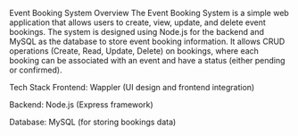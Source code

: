 Event Booking System
Overview
The Event Booking System is a simple web application that allows users to create, view, update, and delete event bookings. The system is designed using Node.js for the backend and MySQL as the database to store event booking information. It allows CRUD operations (Create, Read, Update, Delete) on bookings, where each booking can be associated with an event and have a status (either pending or confirmed).

Tech Stack
Frontend: Wappler (UI design and frontend integration)

Backend: Node.js (Express framework)

Database: MySQL (for storing bookings data)
